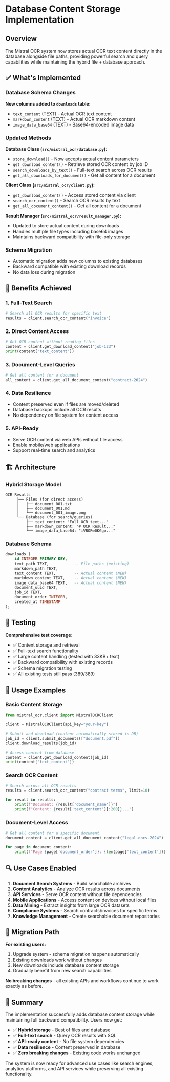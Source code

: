 # Database Content Storage Implementation

## Overview

The Mistral OCR system now stores actual OCR text content directly in the database alongside file paths, providing powerful search and query capabilities while maintaining the hybrid file + database approach.

## ✅ What's Implemented

### Database Schema Changes

**New columns added to `downloads` table:**
- `text_content` (TEXT) - Actual OCR text content
- `markdown_content` (TEXT) - Actual OCR markdown content  
- `image_data_base64` (TEXT) - Base64-encoded image data

### Updated Methods

**Database Class (`src/mistral_ocr/database.py`):**
- `store_download()` - Now accepts actual content parameters
- `get_download_content()` - Retrieve stored OCR content by job ID
- `search_downloads_by_text()` - Full-text search across OCR results
- `get_all_downloads_for_document()` - Get all content for a document

**Client Class (`src/mistral_ocr/client.py`):**
- `get_download_content()` - Access stored content via client
- `search_ocr_content()` - Search OCR results by text
- `get_all_document_content()` - Get all content for a document

**Result Manager (`src/mistral_ocr/result_manager.py`):**
- Updated to store actual content during downloads
- Handles multiple file types including base64 images
- Maintains backward compatibility with file-only storage

### Schema Migration

- Automatic migration adds new columns to existing databases
- Backward compatible with existing download records
- No data loss during migration

## 🎯 Benefits Achieved

### 1. **Full-Text Search**
```python
# Search all OCR results for specific text
results = client.search_ocr_content("invoice")
```

### 2. **Direct Content Access**
```python
# Get OCR content without reading files
content = client.get_download_content("job-123")
print(content["text_content"])
```

### 3. **Document-Level Queries**
```python
# Get all content for a document
all_content = client.get_all_document_content("contract-2024")
```

### 4. **Data Resilience**
- Content preserved even if files are moved/deleted
- Database backups include all OCR results
- No dependency on file system for content access

### 5. **API-Ready**
- Serve OCR content via web APIs without file access
- Enable mobile/web applications
- Support real-time search and analytics

## 🏗️ Architecture

### Hybrid Storage Model
```
OCR Results
     ├── Files (for direct access)
     │   ├── document_001.txt
     │   ├── document_001.md  
     │   └── document_001_image.png
     └── Database (for search/queries)
         ├── text_content: "Full OCR text..."
         ├── markdown_content: "# OCR Result..."
         └── image_data_base64: "iVBORw0KGgo..."
```

### Database Schema
```sql
downloads (
    id INTEGER PRIMARY KEY,
    text_path TEXT,           -- File paths (existing)
    markdown_path TEXT,
    text_content TEXT,        -- Actual content (NEW)
    markdown_content TEXT,    -- Actual content (NEW)  
    image_data_base64 TEXT,   -- Actual content (NEW)
    document_uuid TEXT,
    job_id TEXT,
    document_order INTEGER,
    created_at TIMESTAMP
);
```

## 🧪 Testing

**Comprehensive test coverage:**
- ✅ Content storage and retrieval
- ✅ Full-text search functionality
- ✅ Large content handling (tested with 33KB+ text)
- ✅ Backward compatibility with existing records
- ✅ Schema migration testing
- ✅ All existing tests still pass (389/389)

## 🚀 Usage Examples

### Basic Content Storage
```python
from mistral_ocr.client import MistralOCRClient

client = MistralOCRClient(api_key="your-key")

# Submit and download (content automatically stored in DB)
job_id = client.submit_documents(["document.pdf"])
client.download_results(job_id)

# Access content from database
content = client.get_download_content(job_id)
print(content["text_content"])
```

### Search OCR Content
```python
# Search across all OCR results
results = client.search_ocr_content("contract terms", limit=10)

for result in results:
    print(f"Document: {result['document_name']}")
    print(f"Content: {result['text_content'][:200]}...")
```

### Document-Level Access
```python
# Get all content for a specific document
document_content = client.get_all_document_content("legal-docs-2024")

for page in document_content:
    print(f"Page {page['document_order']}: {len(page['text_content'])} chars")
```

## 🔍 Use Cases Enabled

1. **Document Search Systems** - Build searchable archives
2. **Content Analytics** - Analyze OCR results across documents  
3. **API Services** - Serve OCR content without file dependencies
4. **Mobile Applications** - Access content on devices without local files
5. **Data Mining** - Extract insights from large OCR datasets
6. **Compliance Systems** - Search contracts/invoices for specific terms
7. **Knowledge Management** - Create searchable document repositories

## 🔄 Migration Path

**For existing users:**
1. Upgrade system - schema migration happens automatically
2. Existing downloads work without changes
3. New downloads include database content storage
4. Gradually benefit from new search capabilities

**No breaking changes** - all existing APIs and workflows continue to work exactly as before.

## 🎉 Summary

The implementation successfully adds database content storage while maintaining full backward compatibility. Users now get:

- ✅ **Hybrid storage** - Best of files and database
- ✅ **Full-text search** - Query OCR results with SQL
- ✅ **API-ready content** - No file system dependencies  
- ✅ **Data resilience** - Content preserved in database
- ✅ **Zero breaking changes** - Existing code works unchanged

The system is now ready for advanced use cases like search engines, analytics platforms, and API services while preserving all existing functionality.